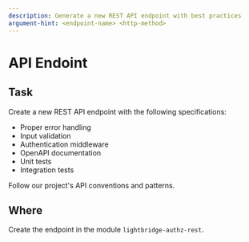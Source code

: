 ```yaml
---
description: Generate a new REST API endpoint with best practices
argument-hint: <endpoint-name> <http-method>
---
```


# API Endoint

## Task

Create a new REST API endpoint with the following specifications:

- Proper error handling
- Input validation
- Authentication middleware
- OpenAPI documentation
- Unit tests
- Integration tests

Follow our project's API conventions and patterns.

## Where

Create the endpoint in the module `lightbridge-authz-rest`.
